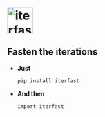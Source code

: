 # <img alt="iterfast" src="pradipbankar0097.github.io/iterfast/images/logo/iterfast-logo.png" height="60">
 Fasten the iterations
 -----------------------
 - **Just**
  
    `pip install iterfast`
 - **And then**
 
    `import iterfast`

 
